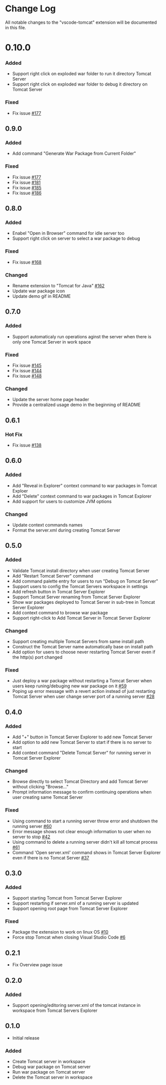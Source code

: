 # Change Log
All notable changes to the "vscode-tomcat" extension will be documented in this file.

# 0.10.0
### Added
* Support right click on exploded war folder to run it directory Tomcat Server
* Support right click on exploded war folder to debug it directory on Tomcat Server
### Fixed
* Fix issue [#177](https://github.com/adashen/vscode-tomcat/issues/206)

## 0.9.0
### Added
* Add command "Generate War Package from Current Folder"
### Fixed
* Fix issue [#177](https://github.com/adashen/vscode-tomcat/issues/177)
* Fix issue [#181](https://github.com/adashen/vscode-tomcat/issues/181)
* Fix issue [#185](https://github.com/adashen/vscode-tomcat/issues/185)
* Fix issue [#186](https://github.com/adashen/vscode-tomcat/issues/186)

## 0.8.0
### Added
* Enabel "Open in Browser" command for idle server too
* Support right click on server to select a war package to debug
### Fixed
* Fix issue [#168](https://github.com/adashen/vscode-tomcat/issues/162)
### Changed
* Rename extension to "Tomcat for Java" [#162](https://github.com/adashen/vscode-tomcat/issues/162)
* Update war package icon
* Update demo gif in README

## 0.7.0
### Added
* Support automaticaly run operations aginst the server when there is only one Tomcat Server in work space
### Fixed
* Fix issue [#145](https://github.com/adashen/vscode-tomcat/issues/145)
* Fix issue [#144](https://github.com/adashen/vscode-tomcat/issues/144)
* Fix issue [#148](https://github.com/adashen/vscode-tomcat/issues/148)

### Changed
* Update the server home page header
* Provide a centralized usage demo in the beginning of README

## 0.6.1
### Hot Fix
* Fix issue [#138](https://github.com/adashen/vscode-tomcat/issues/138)

## 0.6.0
### Added
* Add "Reveal in Explorer" context command to war packages in Tomcat Exploer
* Add "Delete" context command to war packages in Tomcat Explorer
* Add support for users to customize JVM options

### Changed
* Update context commands names
* Format the server.xml during creating Tomcat Server

## 0.5.0
### Added
* Validate Tomcat install directory when user creating Tomcat Server
* Add "Restart Tomcat Server" command
* Add command palette entry for users to run "Debug on Tomcat Server"
* Support users to config the Tomcat Servers workspace in settings
* Add refresh button in Tomcat Server Explorer
* Support Tomcat Server renaming from Tomcat Server Explorer
* Show war packages deployed to Tomcat Server in sub-tree in Tomcat Server Explorer
* Add context command to browse war package
* Support right-click to Add Tomcat Server in Tomcat Server Explorer

### Changed
* Support creating multiple Tomcat Servers from same install path
* Construct the Tomcat Server name automatically base on install path
* Add option for users to choose never restarting Tomcat Server even if the http(s) port changed

### Fixed
* Just deploy a war package without restarting a Tomcat Server when users keep runing/debuging new war package on it [#59](https://github.com/adashen/vscode-tomcat/issues/59)
* Poping up error message with a revert action instead of just restarting Tomcat Server when user change server port of a running server [#28](https://github.com/adashen/vscode-tomcat/issues/28)

## 0.4.0
### Added
* Add "+" button in Tomcat Server Explorer to add new Tomcat Server
* Add option to add new Tomcat Server to start if there is no server to start
* Add context command "Delete Tomcat Server" for running server in Tomcat Server Explorer

### Changed
* Browse directly to select Tomcat Directory and add Tomcat Server without clicking "Browse..."
* Prompt information message to confirm continuing operations when user creating same Tomcat Server

### Fixed
* Using command to start a running server throw error and shutdown the running server [#60](https://github.com/adashen/vscode-tomcat/issues/60)
* Error message shows not clear enough information to user when no server to stop [#42](https://github.com/adashen/vscode-tomcat/issues/42)
* Using command to delete a running server didn't kill all tomcat process [#61](https://github.com/adashen/vscode-tomcat/issues/61)
* Command 'Open server.xml' command shows in Tomcat Server Explorer even if there is no Tomcat Server [#37](https://github.com/adashen/vscode-tomcat/issues/37)

## 0.3.0
### Added
* Support starting Tomcat from Tomcat Server Explorer
* Support restarting if server.xml of a running server is updated
* Support opening root page from Tomcat Server Explorer
### Fixed
* Package the extension to work on linux OS [#10](https://github.com/adashen/vscode-tomcat/issues/10)
* Force stop Tomcat when closing Visual Studio Code [#6](https://github.com/adashen/vscode-tomcat/issues/6)

## 0.2.1
* Fix Overview page issue 

## 0.2.0
### Added
* Support opening/editoring server.xml of the tomcat instance in workspace from Tomcat Servers Explorer

## 0.1.0
- Initial release
### Added
* Create Tomcat server in workspace
* Debug war package on Tomcat server
* Run war package on Tomcat server
* Delete the Tomcat server in workspace
